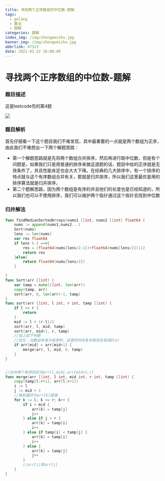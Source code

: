 ```yaml
---
title: 寻找两个正序数组的中位数-题解
tags:
  - golang
  - 算法
  - 题解
categories: 题解
index_img: /img/zhongweishu.jpg
banner_img: /img/zhongweishu.jpg
abbrlink: 47313
date: 2021-02-22 16:08:09
---
```


# 寻找两个正序数组的中位数-题解



### 题目描述

这是leetcode伤的第4题

![](https://gitee.com/coderth/blogimage/raw/master/img/20210222161156.png)

### 题目解析

首先仔细看一下这个题目我们不难发现，其中最重要的一点就是两个数组为正序，由此我们不难想出一下两个解题思路：

* 第一个解题思路就是先将两个数组合并排序，然后再进行取中位数，但是有个问题是，如果我们只是用普通的排序来做这道题的话，题目中给的正序就是无效条件了，并且性能肯定也会大大下降。在经典的几大排序中，有一个排序的特点就与这个有序数组合并有关，那就是归并排序，所以我们这里最优是用的排序算法就是归并排序。
* 第二个题解思路，因为两个数组是有序的并且他们的长度也是已经知道的，所以我们也可以不使用排序，我们可以维护两个指针通过这个指针去找到中位数





### 归并解法



````go
func findMedianSortedArrays(nums1 []int, nums2 []int) float64 {
    nums := append(nums1,nums2...)
    Sort(nums)
    lens := len(nums)
    var res float64
    if lens % 2 ==0{
        res = (float64(nums[lens/2-1])+float64(nums[lens/2]))/2
        return res
    }else{
        return float64(nums[lens/2])
    }
    
}
func Sort(arr []int) {
	var tamp = make([]int, len(arr))
	copy(tamp, arr)
	sort(arr, 0, len(arr)-1, tamp)
}
func sort(arr []int, l int, r int, tamp []int) {
	if l >= r {
		return
	}
	mid := l + (r-l)/2
	sort(arr, l, mid, tamp)
	sort(arr, mid+1, r, tamp)
	//加上如下判断
	//优化：当数组本身为有序时，这里的时间复杂度将会变成O(n)
	if arr[mid] > arr[mid+1] {
		merge(arr, l, mid, r, tamp)
	}
}


//合并两个有序的区间arr[l,mid],arr[mid+1,r]
func merge(arr []int, l int, mid int, r int, tamp []int) {
	copy(tamp[l:r+1], arr[l:r+1])
	i := l
	j := mid + 1
	//每轮循环为arr[k]赋值
	for k := l; k <= r; k++ {
		if i > mid {
			arr[k] = tamp[j]
			j++
		} else if j > r {
			arr[k] = tamp[i]
			i++
		} else if tamp[i] < tamp[j] {
			arr[k] = tamp[i]
			i++
		} else {
			arr[k] = tamp[j]
			j++
		}
		//arr[i]和arr[j]
	}
}
````

